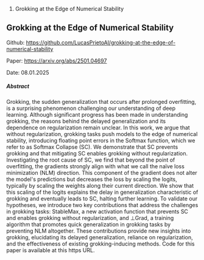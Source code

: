 1. Grokking at the Edge of Numerical Stability


## Grokking at the Edge of Numerical Stability

Github: https://github.com/LucasPrietoAl/grokking-at-the-edge-of-numerical-stability

Paper: https://arxiv.org/abs/2501.04697

Date: 08.01.2025

##### Abstract
Grokking, the sudden generalization that occurs after prolonged overfitting, is a surprising phenomenon challenging our understanding of deep learning. Although significant progress has been made in understanding grokking, the reasons behind the delayed generalization and its dependence on regularization remain unclear. In this work, we argue that without regularization, grokking tasks push models to the edge of numerical stability, introducing floating point errors in the Softmax function, which we refer to as Softmax Collapse (SC). We demonstrate that SC prevents grokking and that mitigating SC enables grokking without regularization. Investigating the root cause of SC, we find that beyond the point of overfitting, the gradients strongly align with what we call the naïve loss minimization (NLM) direction. This component of the gradient does not alter the model's predictions but decreases the loss by scaling the logits, typically by scaling the weights along their current direction. We show that this scaling of the logits explains the delay in generalization characteristic of grokking and eventually leads to SC, halting further learning. To validate our hypotheses, we introduce two key contributions that address the challenges in grokking tasks: StableMax, a new activation function that prevents SC and enables grokking without regularization, and ⊥Grad, a training algorithm that promotes quick generalization in grokking tasks by preventing NLM altogether. These contributions provide new insights into grokking, elucidating its delayed generalization, reliance on regularization, and the effectiveness of existing grokking-inducing methods. Code for this paper is available at this https URL.
